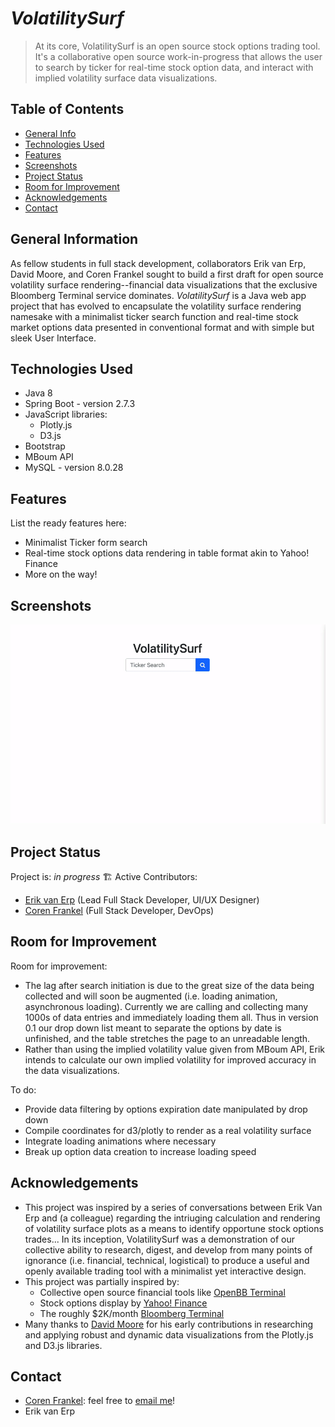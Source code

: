 # *VolatilitySurf*
> At its core, VolatilitySurf is an open source stock options trading tool. It's a collaborative open source work-in-progress that allows the user to search by ticker for real-time stock option data, and interact with  implied volatility surface data visualizations.
<!-- > Live demo [_here_](https://www.example.com). --> <!-- Once a live deployment is available, include the link here. -->

## Table of Contents
* [General Info](#general-information)
* [Technologies Used](#technologies-used)
* [Features](#features)
* [Screenshots](#screenshots)
* [Project Status](#project-status)
* [Room for Improvement](#room-for-improvement)
* [Acknowledgements](#acknowledgements)
* [Contact](#contact)
<!-- * [License](#license) -->

<!-- PLACE BETWEEN SCREENSHOTS AND PROJECT STATUS WHEN IMPLEMENTING
* [Setup](#setup)
* [Usage](#usage)
-->

## General Information
<!--
- Provide general information about your project here.
- What problem does it (intend to) solve?
- What is the purpose of your project?
- Why did you undertake it?
-->
As fellow students in full stack development, collaborators Erik van Erp, David Moore, and Coren Frankel sought to build a first draft for open source volatility surface rendering--financial data visualizations that the exclusive Bloomberg Terminal service dominates. *VolatilitySurf* is a Java web app project that has evolved to encapsulate the volatility surface rendering namesake with a minimalist ticker search function and real-time stock market options data presented in conventional format and with simple but sleek User Interface.
<!-- You don't have to answer all the questions - just the ones relevant to your project. -->


## Technologies Used
- Java 8
- Spring Boot - version 2.7.3
- JavaScript libraries: 
   + Plotly.js 
   + D3.js
- Bootstrap
- MBoum API
- MySQL - version 8.0.28


## Features
List the ready features here:
- Minimalist Ticker form search
- Real-time stock options data rendering in table format akin to Yahoo! Finance
- More on the way!


## Screenshots
![Landing Page Screenshot](./img/landing.gif)
<!-- If you have screenshots you'd like to share, include them here. -->

<!--
## Setup
What are the project requirements/dependencies? Where are they listed? A requirements.txt or a Pipfile.lock file perhaps? Where is it located?

Proceed to describe how to install / setup one's local environment / get started with the project.


## Usage
How does one go about using it?
Provide various use cases and code examples here.

`write-your-code-here`

-->
## Project Status
Project is: _in progress_ 🏗️
Active Contributors: 
  + [Erik van Erp](https://github.com/ErikvanErp) (Lead Full Stack Developer, UI/UX Designer)
  + [Coren Frankel](https://github.com/coren-frankel) (Full Stack Developer, DevOps)
<!-- _in progress_ / _complete_ / _no longer being worked on_. If you are no longer working on it, provide reasons why. -->


## Room for Improvement
<!-- Include areas you believe need improvement / could be improved. Also add TODOs for future development. -->

Room for improvement:
- The lag after search initiation is due to the great size of the data being collected and will soon be augmented (i.e. loading animation, asynchronous loading). Currently we are calling and collecting many 1000s of data entries and immediately loading them all. Thus in version 0.1 our drop down list meant to separate the options by date is unfinished, and the table stretches the page to an unreadable length.
- Rather than using the implied volatility value given from MBoum API, Erik intends to calculate our own implied volatility for improved accuracy in the data visualizations.

To do:
- Provide data filtering by options expiration date manipulated by drop down
- Compile coordinates for d3/plotly to render as a real volatility surface
- Integrate loading animations where necessary
- Break up option data creation to increase loading speed


## Acknowledgements
<!-- I think you could do this section more justice Erik. Here's a "template/rough draft"-->
- This project was inspired by a series of conversations between Erik Van Erp and (a colleague) regarding the intriuging calculation and rendering of volatility surface plots as a means to identify opportune stock options trades...
In its inception, VolatilitySurf was a demonstration of our collective ability to research, digest, and develop from many points of ignorance (i.e. financial, technical, logistical) to produce a useful and openly available trading tool with a minimalist yet interactive design.
- This project was partially inspired by:
    + Collective open source financial tools like [OpenBB Terminal](https://www.openbb.co/products/terminal)
    + Stock options display by [Yahoo! Finance](https://finance.yahoo.com/quote/GOOG/options?p=GOOG)
    + The roughly $2K/month [Bloomberg Terminal](https://www.bloomberg.com/professional/contact-menu/?utm_source=bloomberg-menu&utm_medium=bcom&bbgsum=DG-WS-PROF-DEMO-bbgmenu)
- Many thanks to [David Moore](https://github.com/dav1dmoore) for his early contributions in researching and applying robust and dynamic data visualizations from the Plotly.js and D3.js libraries.


## Contact 
+ [Coren Frankel](https://linkedin.com/in/coren-frankel): feel free to [email me](mailto:coren.frankel@gmail.com)!
+ Erik van Erp
<!-- I'M NOT SURE WHAT YOU'D LIKE TO DISCLOSE, LINK TO? DISCUSS -->

<!-- Optional -->
<!-- ## License -->
<!-- This project is open source and available under the [... License](). -->

<!-- You don't have to include all sections - just the one's relevant to your project -->
